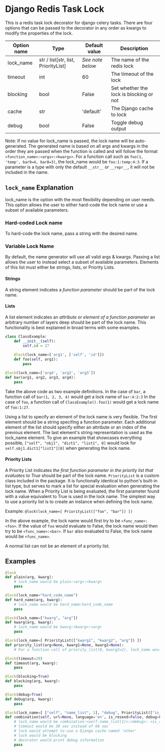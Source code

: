 # Django Redis Task Lock
This is a redis task lock decorator for django celery tasks. There are four options
that can be passed to the decorator in any order as kwargs to modify the properties of the lock.

| Option name | Type | Default value | Description |
| --- | --- | --- | --- |
| lock_name | str / list[str, list, PriorityList] | *See note below* | The name of the redis lock |
| timeout | int | 60 | The timeout of the lock |
| blocking | bool | False | Set whether the lock is blocking or not |
| cache | str | 'default' | The Django cache to lock |
| debug | bool | False | Toggle debug output |

Note: If no value for lock_name is passed, the lock name will be auto-generated.
The generated name is based on all args and kwargs in the order they are passed
when the function is called and will follow the format `<function_name>:<args>:<kwargs>`.
For a function call such as `foo(1, 'temp', bar9=4, bar8=3)`, the lock_name would be `foo:1:temp:4:3`.
If a parameter is a type with only the default `__str__` or `__repr__`, it will not be included in the name.

## `lock_name` Explanation
lock_name is the option with the most flexibility depending on user needs. 
This option allows the user to either hard-code the lock name or use a subset of available parameters.

### Hard-coded Lock name
To hard-code the lock name, pass a string with the desired name.

### Variable Lock Name
By default, the name generator will use all valid args & kwargs.
Passing a list allows the user to instead select a subset of available parameters.
Elements of this list must either be strings, lists, or Priority Lists.

#### Strings
A string element indicates a *function parameter* should be part of the lock name.

#### Lists
A list element indicates an *attribute or element of a function parameter* an arbitrary number of layers deep 
should be part of the lock name.
This functionality is best explained in broad terms with some examples.

```python
class ClassExample:
    def __init__(self):
        self.id = 27
    
    @lock(lock_name=['arg1', ['self', 'id']])
    def foo(self, arg1):
        pass

@lock(lock_name=['arg4', 'arg2', 'arg3'])
def bar(arg1, arg2, arg3, arg4):
    pass
```

Take the above code as two example definitions.
In the case of `bar`, a function call of `bar(1, 2, 3, 4)` would get a lock name of `bar:4:2:3`
In the case of `foo`, a function call of `ClassExample().foo(1)` would get a lock name of `foo:1:27`.

Using a list to specify an element of the lock name is very flexible.
The first element should be a string specifing a function parameter.
Each additional element of the list should specify either an attribute or an index of the previous element.
The last element's string representation is used as the lock_name element.
To give an example that showcases everything possible, `["self", "obj1", "dict1", "list1", 0]` would 
look for `self.obj1.dict1["list1"][0]` when generating the lock name.

#### Priority Lists
A Priority List indicates *the first function parameter in the priority list that evaluates to True* should be part of the lock name.
`PriorityList` is a custom class included in the package.
It is functionally identical to python's built-in list type, but serves to mark a list for special evaluation when generating the lock name.
When a Priority List is being evaluated, the first parameter found with a value equivalent to True is used in the lock name.
The simplest way to use a priority list is to create an instance when defining the lock name.

Example: `@lock(lock_name=[ PriorityList(["foo", "bar"]) ])`

In the above example, the lock name would first try to be `<func_name>:<foo>`.
If the value of `foo` would evaluate to False, the lock name would then try to be `<func_name>:<bar>`.
If `bar` also evaluated to False, the lock name would be `<func_name>`.

A normal list can not be an element of a priority list.

## Examples
```python
@lock
def plain(arg, kwarg):
    # lock_name would be plain:<arg>:<kwarg>
    pass

@lock(lock_name="hard_code_name")
def hard_name(arg, kwarg):
    # lock_name would be hard_name:hard_code_name
    pass

@lock(lock_name=["kwarg", "arg"])
def kwarg(arg, kwarg):
    # lock_name would be kwarg:<kwarg>:<arg>
    pass

@lock(lock_name=[ PriorityList(["kwarg1", "kwarg2", "arg"]) ])
def priority_list(arg=None, kwarg1=None, kwarg2=None):
    # For a function call of priority_list(0, kwarg2=2), lock_name would be priority_list:2

@lock(timeout=20)
def timeout(arg, kwarg):
    pass

@lock(blocking=True)
def blocking(arg, kwarg):
    pass

@lock(debug=True)
def debug(arg, kwarg):
    pass

@lock(lock_name=[ ["self", "name_list", 1], "debug", PriorityList(["is_resend", "language"]) ], timeout=30, cache='other', blocking=True, debug=True)
def combination(self, url=None, language='en', is_resend=False, debug=False):
    # lock_name would be combination:<self.name_list[1]>:<debug>: <is_resend>/<language>/''
    # timeout would be 30 sec instead of 60 sec
    # lock would attempt to use a Django cache named 'other'
    # lock would be blocking
    # decorator would print debug information
    pass

```